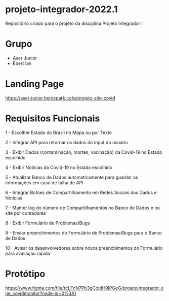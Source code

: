# projeto-integrador-2022.1

Repositório criado para o projeto da disciplina Projeto Integrador I


# Grupo

* Aser Junior
* Ébert Ian

# Landing Page

https://aser-junior.herospark.co/p/projeto-site-covid

# Requisitos Funcionais

1 - Escolher Estado do Brasil no Mapa ou por Texto

2 - Integrar API para retornar os dados do input do usuário

3 - Exibir Dados (contaminação, mortes, vacinação) da Covid-19 no Estado escolhido

4 - Exibir Noticias da Covid-19 no Estado escolhido

5 - Atualizar Banco de Dados automaticamente para guardar as informações em caso de falha de API

6 - Integrar Botões de Compartilhamento em Redes Sociais dos Dados e Notícias

7 - Manter log do número de Compartilhamentos no Banco de Dados e no site por contadores

8 - Exibir Formulário de Problemas/Bugs

9 - Enviar preenchimentos do Formulário de Problemas/Bugs para o Banco de Dados

10 - Avisar os desenvolvedores sobre novos preenchimentos do Formulário para avaliação rápida

# Protótipo

https://www.figma.com/file/rcLFnN7Pb3gCcIdH9iPGeG/projetointegrador_one_covidmonitor?node-id=0%3A1

